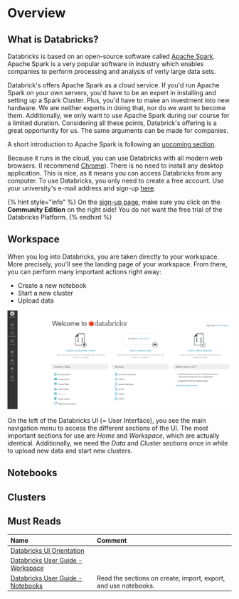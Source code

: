 # Overview

## What is Databricks?

Databricks is based on an open-source software called [Apache Spark](https://spark.apache.org/). Apache Spark is a very popular software in industry which enables companies to perform processing and analysis of verly large data sets.

Databrick's offers Apache Spark as a cloud service. If you'd run Apache Spark on your own servers, you'd have to be an expert in installing and setting up a Spark Cluster. Plus, you'd have to make an investment into new hardware. We are neither experts in doing that, nor do we want to become them. Additionally, we only want to use Apache Spark during our course for a limited duration. Considering all these points, Databrick's offering is a great opportunity for us. The same arguments can be made for companies. 

A short introduction to Apache Spark is following an [upcoming section](apache-spark.md).

Because it runs in the cloud, you can use Databricks with all modern web browsers. \(I recommend [Chrome](https://www.google.de/chrome/)\). There is no need to install any desktop application. This is nice, as it means you can access Databricks from any computer. To use Databricks, you only need to create a free account. Use your university's e-mail address and sign-up [here](https://databricks.com/try-databricks).

{% hint style="info" %}
On the [sign-up page](https://databricks.com/try-databricks), make sure you click on the **Community Edition** on the right side! You do not want the free trial of the Databricks Platform.
{% endhint %}

## Workspace

When you log into Databricks, you are taken directly to your workspace. More precisely, you'll see the landing page of your workspace. From there, you can perform many important actions right away:

* Create a new notebook
* Start a new cluster
* Upload data

![Landing page of Databricks Community Edition](../../../.gitbook/assets/databricks_ui.png)

On the left of the Databricks UI \(= User Interface\), you see the main navigation menu to access the different sections of the UI. The most important sections for use are _Home_ and _Workspace_, which are actually identical. Additionally, we need the _Data_ and _Cluster_ sections once in while to upload new data and start new clusters.

## Notebooks

## Clusters

## Must Reads

| Name | Comment |
| :--- | :--- |
| [Databricks UI Orientation](https://docs.databricks.com/getting-started/quick-start.html#step-1-orient-yourself-to-the-databricks-ui) |  |
| [Databricks User Guide - Workspace](https://docs.databricks.com/user-guide/workspace.html#workspace) |  |
| [Databricks User Guide - Notebooks](https://docs.databricks.com/user-guide/notebooks/index.html#notebooks) | Read the sections on create, import, export, and use notebooks. |



